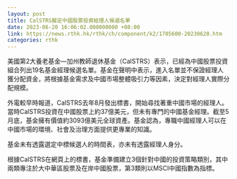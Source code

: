 ```yaml
---
layout: post
title: CalSTRS擬定中國股票投資經理人候選名單
date: 2023-06-20 16:06:02.000000000 +08:00
link: https://news.rthk.hk/rthk/ch/component/k2/1705600-20230620.htm
categories: rthk
---
```


美國第2大養老基金—加州教師退休基金（CalSTRS）表示，已經為中國股票投資組合列出19名基金經理候選名單。基金在聲明中表示，進入名單並不保證經理人獲分配資金，將根據基金需求及中國市場整體吸引力等因素，決定對經理人實際分配規模。

外電較早時報道，CalSTRS去年8月發出標書，開始尋找著重中國市場的經理人。當時CalSTRS投資在中國股票上約37億美元，但未有專門的中國基金經理。截至5月底，基金擁有價值約3093億美元全球資產。基金認為，專職中國經理人可以在中國市場的環境、社會及治理方面提供更專業的知識。

基金未有透露選定中標候選人的時間表，亦未有透露經理人身分。

根據CalSTRS在網頁上的標書，基金準備建立3個針對中國的投資策略類別，其中兩類專注於大中華區股票及在岸中國股票，第3類則以MSCI中國指數為指標。
